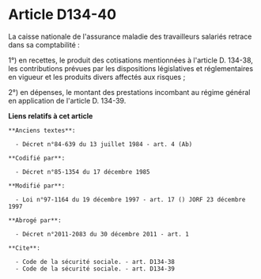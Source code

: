 # Article D134-40

La caisse nationale de l'assurance maladie des travailleurs salariés retrace dans sa comptabilité : 

1°) en recettes, le produit des cotisations mentionnées à l'article D. 134-38, les contributions prévues par les dispositions
législatives et réglementaires en vigueur et les produits divers affectés aux risques ; 

2°) en dépenses, le montant des prestations incombant au régime général en application de l'article D. 134-39.

**Liens relatifs à cet article**

	**Anciens textes**:

	  - Décret n°84-639 du 13 juillet 1984 - art. 4 (Ab)

	**Codifié par**:

	  - Décret n°85-1354 du 17 décembre 1985

	**Modifié par**:

	  - Loi n°97-1164 du 19 décembre 1997 - art. 17 () JORF 23 décembre 1997

	**Abrogé par**:

	  - Décret n°2011-2083 du 30 décembre 2011 - art. 1

	**Cite**:

	  - Code de la sécurité sociale. - art. D134-38
	  - Code de la sécurité sociale. - art. D134-39
